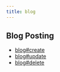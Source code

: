```yaml
---
title: blog
---
```


## Blog Posting

- [blog#create](message/blog.create)
- [blog#update](message/blog.update)
- [blog#delete](message/blog.delete)
